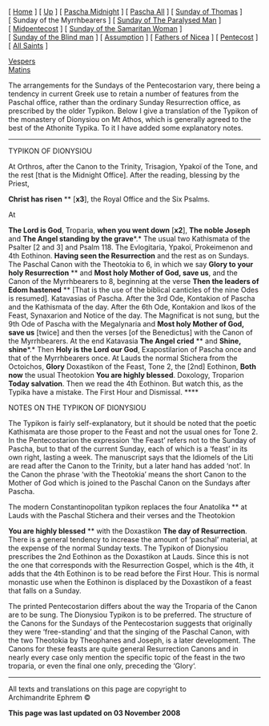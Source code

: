 \[ [Home](index.md) \] \[ [Up](pentecos.md) \]
\[ [Pascha Midnight](PaschaN.md) \] \[ [Pascha All](pascha.md) \]
\[ [Sunday of Thomas](ThomasSun.md) \] \[ Sunday of the Myrrhbearers \]
\[ [Sunday of The Paralysed Man](ParalSun.md) \]
\[ [Midpentecost](midpent.md) \]
\[ [Sunday of the Samaritan Woman](SamarSun.md) \]
\[ [Sunday of the Blind man](blindsunday.md) \]
\[ [Assumption](assumpti.md) \] \[ [Fathers of Nicea](fathers.md) \]
\[ [Pentecost](PentAll.md) \] \[ [All Saints](allsaints.md) \]

[Vespers](myrrh-eve.md)  
[Matins](myrrh-mat.md)

The arrangements for the Sundays of the Pentecostarion vary, there being
a tendency in current Greek use to retain a number of features from the
Paschal office, rather than the ordinary Sunday Resurrection office, as
prescribed by the older Typikon. Below I give a translation of the
Typikon of the monastery of Dionysiou on Mt Athos, which is generally
agreed to the best of the Athonite Typika. To it I have added some
explanatory notes.

****

TYPIKON OF DIONYSIOU

At Orthros, after the Canon to the Trinity, Trisagion, Ypakoï of the
Tone, and the rest \[that is the Midnight Office\]. After the reading,
blessing by the Priest,

**Christ has risen** ** \[**x3**\], the Royal Office and the Six Psalms.

At

**The Lord is God**, Troparia, **when you went down** \[**x2**\], **The
noble Joseph** and **The Angel standing by the grave***.* The usual two
Kathismata of the Psalter \[2 and 3\] and Psalm 118. The Evlogitaria,
Ypakoï, Prokeimenon and 4th Eothinon. **Having seen the Resurrection**
and the rest as on Sundays. The Paschal Canon with the Theotokia to 6,
in which we say **Glory to your holy Resurrection** ** and **Most holy
Mother of God, save us**, and the Canon of the Myrrhbearers to 8,
beginning at the verse **Then the leaders of Edom hastened** ** \[That
is the use of the biblical canticles of the nine Odes is resumed\]*.*
Katavasias of Pascha. After the 3rd Ode, Kontakion of Pascha and the
Kathismata of the day. After the 6th Ode, Kontakion and Ikos of the
Feast, Synaxarion and Notice of the day. The Magnificat is not sung, but
the 9th Ode of Pascha with the Megalynaria and **Most holy Mother of
God, save us** \[twice\] and then the verses \[of the Benedictus\] with
the Canon of the Myrrhbearers. At the end Katavasia **The Angel cried**
** and **Shine, shine***.* Then **Holy is the Lord our God**,
Exapostilarion of Pascha once and that of the Myrrhbearers once. At
Lauds the normal Stichera from the Octoichos, **Glory** Doxastikon of
the Feast, Tone 2, the \[2nd\] Eothinon, **Both now** the usual
Theotokion **You are highly blessed**. Doxology, Troparion **Today
salvation**. Then we read the 4th Eothinon. But watch this, as the
Typika have a mistake. The First Hour and Dismissal. ****

NOTES ON THE TYPIKON OF DIONYSIOU

The Typikon is fairly self-explanatory, but it should be noted that the
poetic Kathismata are those proper to the Feast and not the usual ones
for Tone 2. In the Pentecostarion the expression ‘the Feast’ refers not
to the Sunday of Pascha, but to that of the current Sunday, each of
which is a ‘feast’ in its own right, lasting a week. The manuscript says
that the Idiomels of the Liti are read after the Canon to the Trinity,
but a later hand has added ‘not’. In the Canon the phrase ‘with the
Theotokia’ means the short Canon to the Mother of God which is joined to
the Paschal Canon on the Sundays after Pascha.

The modern Constantinopolitan typikon replaces the four Anatolika ** at
Lauds with the Paschal Stichera and their verses and the Theotokion

**You are highly blessed** ** with the Doxastikon **The day of
Resurrection**. There is a general tendency to increase the amount of
‘paschal’ material, at the expense of the normal Sunday texts. The
Typikon of Dionysiou prescribes the 2nd Eothinon as the Doxastikon at
Lauds. Since this is not the one that corresponds with the Resurrection
Gospel, which is the 4th, it adds that the 4th Eothinon is to be read
before the First Hour. This is normal monastic use when the Eothinon is
displaced by the Doxastikon of a feast that falls on a Sunday.

The printed Pentecostarion differs about the way the Troparia of the
Canon are to be sung. The Dionysiou Typikon is to be preferred. The
structure of the Canons for the Sundays of the Pentecostarion suggests
that originally they were ‘free-standing’ and that the singing of the
Paschal Canon, with the two Theotokia by Theophanes and Joseph, is a
later development. The Canons for these feasts are quite general
Resurrection Canons and in nearly every case only mention the specific
topic of the feast in the two troparia, or even the final one only,
preceding the ‘Glory‘.

-----

All texts and translations on this page are copyright to  
Archimandrite Ephrem ©

**This page was last updated on 03 November 2008**

